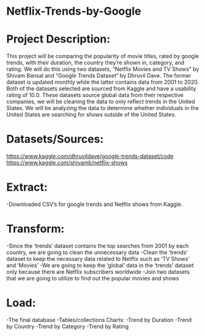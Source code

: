 # Netflix-Trends-by-Google


# Project Description:
This project will be comparing the popularity of movie titles, rated by google trends, with their duration, the country they’re shown in, category, and rating. We will do this using two datasets, “Netflix Movies and TV Shows” by Shivam Bansal and “Google Trends Dataset” by Dhruvil Dave. The former dataset is updated monthly while the latter contains data from 2001 to 2020. Both of the datasets selected are sourced from Kaggle and have a usability rating of 10.0. These datasets source global data from their respective companies, we will be cleaning the data to only reflect trends in the United States. We will be analyzing the data to determine whether individuals in the United States are searching for shows outside of the United States.

# Datasets/Sources: 
https://www.kaggle.com/dhruvildave/google-trends-dataset/code
https://www.kaggle.com/shivamb/netflix-shows

# Extract:
-Downloaded CSV’s for google trends and Netflix shows from Kaggle.
# Transform:
-Since the ‘trends’ dataset contains the top searches from 2001 by each country, we are going to clean the unnecessary data
-Clean the ‘trends’ dataset to keep the necessary data related to Netflix such as ‘TV Shows’ and ‘Movies’
-We are going to keep the ‘global’ data in the ‘trends’ dataset only because there are Netflix subscribers worldwide
-Join two datasets that we are going to utilize to find out the popular movies and shows
# Load:
-The final database
-Tables/collections
Charts:
    -Trend by Duration
    -Trend by Country
    -Trend by Category
    -Trend by Rating
